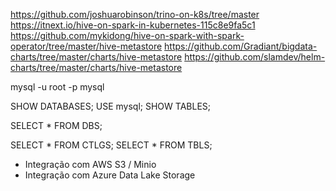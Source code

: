 https://github.com/joshuarobinson/trino-on-k8s/tree/master
https://itnext.io/hive-on-spark-in-kubernetes-115c8e9fa5c1
https://github.com/mykidong/hive-on-spark-with-spark-operator/tree/master/hive-metastore
https://github.com/Gradiant/bigdata-charts/tree/master/charts/hive-metastore
https://github.com/slamdev/helm-charts/tree/master/charts/hive-metastore

mysql -u root -p mysql

SHOW DATABASES;
USE mysql;
SHOW TABLES;

SELECT * FROM DBS;

SELECT * FROM CTLGS;
SELECT * FROM TBLS;

- Integração com AWS S3 / Minio
- Integração com Azure Data Lake Storage

